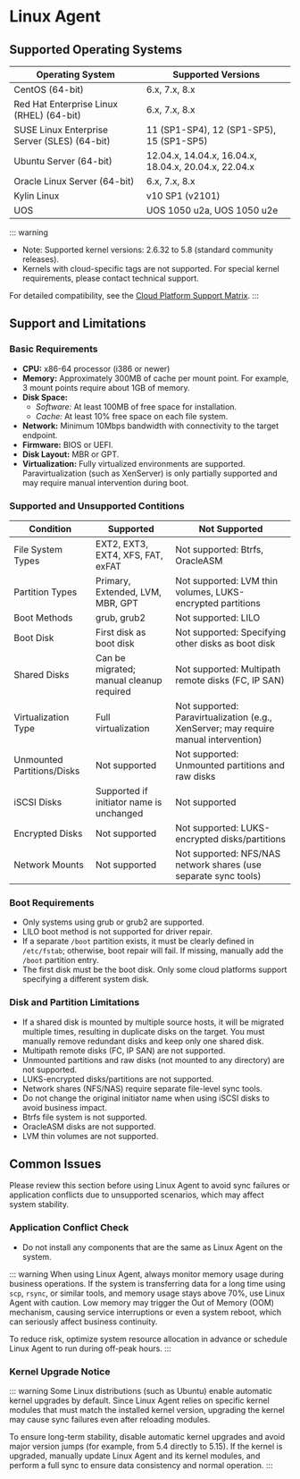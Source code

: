 # Linux Agent

## Supported Operating Systems

| Operating System     | Supported Versions |
| -------------------- | ----------------- |
| CentOS (64-bit)      | 6.x, 7.x, 8.x     |
| Red Hat Enterprise Linux (RHEL) (64-bit) | 6.x, 7.x, 8.x |
| SUSE Linux Enterprise Server (SLES) (64-bit) | 11 (SP1-SP4), 12 (SP1-SP5), 15 (SP1-SP5) |
| Ubuntu Server (64-bit) | 12.04.x, 14.04.x, 16.04.x, 18.04.x, 20.04.x, 22.04.x |
| Oracle Linux Server (64-bit) | 6.x, 7.x, 8.x |
| Kylin Linux          | v10 SP1 (v2101)   |
| UOS                  | UOS 1050 u2a, UOS 1050 u2e |

::: warning
- Note: Supported kernel versions: 2.6.32 to 5.8 (standard community releases).
- Kernels with cloud-specific tags are not supported. For special kernel requirements, please contact technical support.

For detailed compatibility, see the [Cloud Platform Support Matrix](https://oneprocloud.feishu.cn/sheets/VRqksSPEPhRTPStp3kVcItXNnyh?sheet=Y9fpqO).
:::

## Support and Limitations

### Basic Requirements
- **CPU:** x86-64 processor (i386 or newer)
- **Memory:** Approximately 300MB of cache per mount point. For example, 3 mount points require about 1GB of memory.
- **Disk Space:**
  - *Software:* At least 100MB of free space for installation.
  - *Cache:* At least 10% free space on each file system.
- **Network:** Minimum 10Mbps bandwidth with connectivity to the target endpoint.
- **Firmware:** BIOS or UEFI.
- **Disk Layout:** MBR or GPT.
- **Virtualization:** Fully virtualized environments are supported. Paravirtualization (such as XenServer) is only partially supported and may require manual intervention during boot.

### Supported and Unsupported Contitions

| Condition            | Supported                          | Not Supported                                 |
| -------------------- | ---------------------------------- | --------------------------------------------- |
| File System Types    | EXT2, EXT3, EXT4, XFS, FAT, exFAT  | Not supported: Btrfs, OracleASM                              |
| Partition Types      | Primary, Extended, LVM, MBR, GPT   | Not supported: LVM thin volumes, LUKS-encrypted partitions   |
| Boot Methods         | grub, grub2                        | Not supported: LILO                                          |
| Boot Disk            | First disk as boot disk            | Not supported: Specifying other disks as boot disk           |
| Shared Disks         | Can be migrated; manual cleanup required | Not supported: Multipath remote disks (FC, IP SAN)      |
| Virtualization Type  | Full virtualization                | Not supported: Paravirtualization (e.g., XenServer; may require manual intervention) |
| Unmounted Partitions/Disks | Not supported                | Not supported: Unmounted partitions and raw disks            |
| iSCSI Disks          | Supported if initiator name is unchanged | Not supported                                 |
| Encrypted Disks      | Not supported                      | Not supported: LUKS-encrypted disks/partitions               |
| Network Mounts       | Not supported                      | Not supported: NFS/NAS network shares (use separate sync tools) |

### Boot Requirements
- Only systems using grub or grub2 are supported.
- LILO boot method is not supported for driver repair.
- If a separate `/boot` partition exists, it must be clearly defined in `/etc/fstab`; otherwise, boot repair will fail. If missing, manually add the `/boot` partition entry.
- The first disk must be the boot disk. Only some cloud platforms support specifying a different system disk.

### Disk and Partition Limitations
- If a shared disk is mounted by multiple source hosts, it will be migrated multiple times, resulting in duplicate disks on the target. You must manually remove redundant disks and keep only one shared disk.
- Multipath remote disks (FC, IP SAN) are not supported.
- Unmounted partitions and raw disks (not mounted to any directory) are not supported.
- LUKS-encrypted disks/partitions are not supported.
- Network shares (NFS/NAS) require separate file-level sync tools.
- Do not change the original initiator name when using iSCSI disks to avoid business impact.
- Btrfs file system is not supported.
- OracleASM disks are not supported.
- LVM thin volumes are not supported.

## Common Issues

Please review this section before using Linux Agent to avoid sync failures or application conflicts due to unsupported scenarios, which may affect system stability.

### Application Conflict Check
- Do not install any components that are the same as Linux Agent on the system.

::: warning
When using Linux Agent, always monitor memory usage during business operations. If the system is transferring data for a long time using `scp`, `rsync`, or similar tools, and memory usage stays above 70%, use Linux Agent with caution. Low memory may trigger the Out of Memory (OOM) mechanism, causing service interruptions or even a system reboot, which can seriously affect business continuity.

To reduce risk, optimize system resource allocation in advance or schedule Linux Agent to run during off-peak hours.
:::

### Kernel Upgrade Notice

::: warning
Some Linux distributions (such as Ubuntu) enable automatic kernel upgrades by default. Since Linux Agent relies on specific kernel modules that must match the installed kernel version, upgrading the kernel may cause sync failures even after reloading modules.

To ensure long-term stability, disable automatic kernel upgrades and avoid major version jumps (for example, from 5.4 directly to 5.15). If the kernel is upgraded, manually update Linux Agent and its kernel modules, and perform a full sync to ensure data consistency and normal operation.
:::
